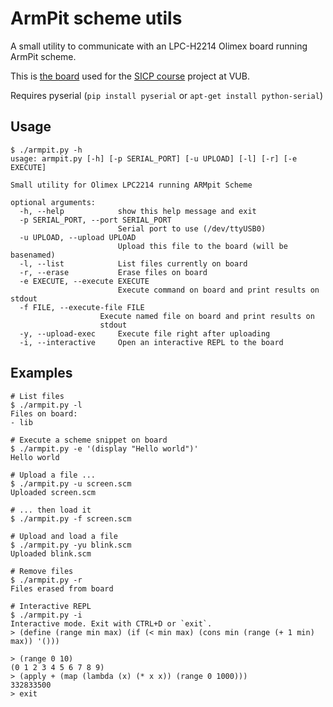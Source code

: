 # ArmPit scheme utils

A small utility to communicate with an LPC-H2214 Olimex board running ArmPit
scheme. 

This is [the board](http://prog.vub.ac.be/~cderoove/project/armpit_scheme.pdf)
used for the [SICP course](http://soft.vub.ac.be/soft/content/structure-and-interpretation-computer-programs-taught-english)
project at VUB.

Requires pyserial (`pip install pyserial` or `apt-get install python-serial`)

## Usage

    $ ./armpit.py -h
    usage: armpit.py [-h] [-p SERIAL_PORT] [-u UPLOAD] [-l] [-r] [-e EXECUTE]

    Small utility for Olimex LPC2214 running ARMpit Scheme

    optional arguments:
      -h, --help            show this help message and exit
      -p SERIAL_PORT, --port SERIAL_PORT
                            Serial port to use (/dev/ttyUSB0)
      -u UPLOAD, --upload UPLOAD
                            Upload this file to the board (will be basenamed)
      -l, --list            List files currently on board
      -r, --erase           Erase files on board
      -e EXECUTE, --execute EXECUTE
                            Execute command on board and print results on stdout
      -f FILE, --execute-file FILE
                        Execute named file on board and print results on
                        stdout
      -y, --upload-exec     Execute file right after uploading
      -i, --interactive     Open an interactive REPL to the board

## Examples

    # List files
    $ ./armpit.py -l
    Files on board:
    - lib

    # Execute a scheme snippet on board
    $ ./armpit.py -e '(display "Hello world")'
    Hello world

    # Upload a file ...
    $ ./armpit.py -u screen.scm 
    Uploaded screen.scm

    # ... then load it
    $ ./armpit.py -f screen.scm 

    # Upload and load a file
    $ ./armpit.py -yu blink.scm 
    Uploaded blink.scm

    # Remove files
    $ ./armpit.py -r
    Files erased from board

    # Interactive REPL
    $ ./armpit.py -i
    Interactive mode. Exit with CTRL+D or `exit`.
    > (define (range min max) (if (< min max) (cons min (range (+ 1 min) max)) '()))

    > (range 0 10)
    (0 1 2 3 4 5 6 7 8 9)
    > (apply + (map (lambda (x) (* x x)) (range 0 1000)))
    332833500 
    > exit
